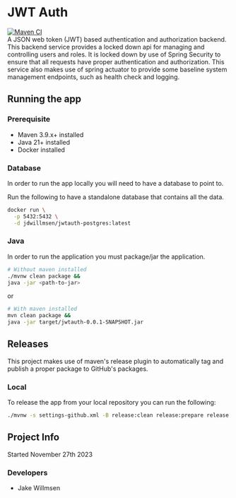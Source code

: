 # JWT Auth
[![Maven CI](https://github.com/jdwillmsen/jwtauth/actions/workflows/ci.yml/badge.svg?branch=main)](https://github.com/jdwillmsen/jwtauth/actions/workflows/ci.yml) \
A JSON web token (JWT) based authentication and authorization backend. This backend service provides a locked down api 
for managing and controlling users and roles. It is locked down by use of Spring Security to ensure that all requests
have proper authentication and authorization. This service also makes use of spring actuator to provide some baseline 
system management endpoints, such as health check and logging. 

## Running the app
### Prerequisite
- Maven 3.9.x+ installed
- Java 21+ installed
- Docker installed

### Database
In order to run the app locally you will need to have a database to point to.

Run the following to have a standalone database that contains all the data.
```bash
docker run \
  -p 5432:5432 \
  -d jdwillmsen/jwtauth-postgres:latest
```
### Java
In order to run the application you must package/jar the application.
```bash
# Without maven installed
./mvnw clean package &&
java -jar <path-to-jar>
```
or
```bash
# With maven installed
mvn clean package &&
java -jar target/jwtauth-0.0.1-SNAPSHOT.jar
```

## Releases
This project makes use of maven's release plugin to automatically tag and publish a proper package to GitHub's packages.

### Local
To release the app from your local repository you can run the following:
```bash
./mvnw -s settings-github.xml -B release:clean release:prepare release:perform
```

## Project Info
Started November 27th 2023

### Developers
- Jake Willmsen
